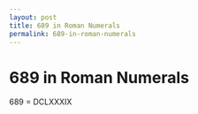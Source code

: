 ```yaml
---
layout: post
title: 689 in Roman Numerals
permalink: 689-in-roman-numerals
---
```


# 689 in Roman Numerals

689 = DCLXXXIX
